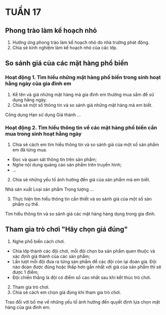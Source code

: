 # TUẦN 17

## Phong trào làm kế hoạch nhỏ
1. Hưởng ứng phong trào làm kế hoạch nhỏ do nhà trường phát động.
2. Chia sẻ kinh nghiệm làm kế hoạch nhỏ của các lớp.

## So sánh giá của các mặt hàng phổ biến

### Hoạt động 1. Tìm hiểu những mặt hàng phổ biến trong sinh hoạt hằng ngày của gia đình em
1. Kể tên và giá những mặt hàng mà gia đình em thường mua sắm để sử dụng hằng ngày.
2. Chia sẻ một số thông tin và so sánh giá những mặt hàng mà em biết.

Công dụng
Hạn sử dụng
Giá thành
...

### Hoạt động 2. Tìm hiểu thông tin về các mặt hàng phổ biến cần mua trong sinh hoạt hằng ngày
1. Chia sẻ cách em tìm hiểu thông tin và so sánh giá của một số sản phẩm em đã từng mua.
- Đọc và quan sát thông tin trên sản phẩm;
- Nghe nội dung quảng cáo sản phẩm trên truyền hình;
- ...
2. Chia sẻ những yếu tố ảnh hưởng đến giá của sản phẩm mà em biết.

Nhà sản xuất
Loại sản phẩm
Trọng lượng
...

3. Thực hiện tìm hiểu thông tin cần thiết và so sánh giá của một số sản phẩm cụ thể.

Tìm hiểu thông tin và so sánh giá các mặt hàng hàng dụng trong gia đình.

## Tham gia trò chơi "Hãy chọn giá đúng"
1. Nghe phổ biến cách chơi.
- Chia lớp thành các đội chơi, mỗi đội chọn ba sản phẩm quen thuộc và xác định giá thành của các sản phẩm;
- Lần lượt mỗi đội đưa ra từng sản phẩm để các đội còn lại đoán giá. Đội nào đoán được đúng hoặc thấp hơn gần nhất với giá của sản phẩm thì sẽ được 1 điểm;
- Đội chiến thắng là đội có điểm số cao nhất sau khi kết thúc trò chơi.
2. Tham gia trò chơi.
3. Chia sẻ cách em chọn giá đúng khi tham gia trò chơi.

Trao đổi với bố mẹ về những yếu tố ảnh hưởng đến quyết định lựa chọn mặt hàng của gia đình em.
